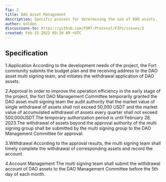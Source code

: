 ```yaml
---
fip: 2
title: DAO Asset Management
description: Specific process for determining the use of DAO assets.
author: Golden
discussions-to: https://github.com/FORT-Protocol/FIPs/issues/2
created: Feb-15-2022 09:30 AM +UTC
---
```


## Specification

1.Application
According to the development needs of the project, the Fort community submits the budget plan and the receiving address to the DAO asset multi signing team, and initiates the withdrawal application of DAO assets.

2.Approval
In order to improve the operation efficiency in the early stage of the project, the fort DAO Management Committee temporarily granted the DAO asset multi signing team the audit authority that the market value of single withdrawal of assets shall not exceed 50,000 USDT and the market value of accumulated withdrawal of assets every quarter shall not exceed 500,000USDT.The temporary authorization period is until February 28, 2023.The withdrawal of assets beyond the approval authority of the multi signing group shall be submitted by the multi signing group to the DAO Management Committee for approval.

3.Withdrawal
According to the approval results, the multi signing team shall timely complete the withdrawal of corresponding assets and record the account.

4.Account Management
The multi signing team shall submit the withdrawal account of DAO assets to the DAO Management Committee before the 5th day of each month.
